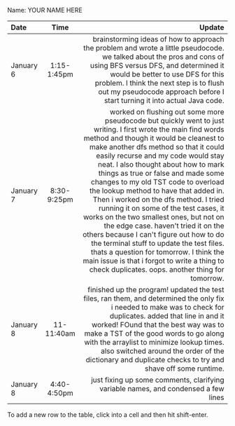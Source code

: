 Name: YOUR NAME HERE

| Date      |    Time     |                                                                                                                                                                                                                                                                                                                                                                                                                                                                                                                                                                                                                                                                                                                                                                                                            Update |
|:----------|:-----------:|------------------------------------------------------------------------------------------------------------------------------------------------------------------------------------------------------------------------------------------------------------------------------------------------------------------------------------------------------------------------------------------------------------------------------------------------------------------------------------------------------------------------------------------------------------------------------------------------------------------------------------------------------------------------------------------------------------------------------------------------------------------------------------------------------------------:|
| January 6 | 1:15-1:45pm |                                                                                                                                                                                                                                                                                                                                                                                                                                                                                         brainstorming ideas of how to approach the problem and wrote a little pseudocode. we talked about the pros and cons of using BFS versus DFS, and determined it would be better to use DFS for this problem. I think the next step is to flush out my pseudocode approach before I start turning it into actual Java code. |
| January 7 | 8:30-9:25pm | worked on flushing out some more pseudocode but quickly went to just writing. I first wrote the main find words method and though it would be cleanest to make another dfs method so that it could easily recurse and my code would stay neat. I also thought about how to mark things as true or false and made some changes to my old TST code to overload the lookup method to have that added in. Then i worked on the dfs method. I tried running it on some of the test cases, it works on the two smallest ones, but not on the edge case. haven't tried it on the others because I can't figure out how to do the terminal stuff to update the test files. thats a question for tomorrow. I think the main issue is that i forgot to write a thing to check duplicates. oops. another thing for tomorrow. |
| January 8 | 11-11:40am  |                                                                                                                                                                                                                                                                                                                                                                                                              finished up the program! updated the test files, ran them, and determined the only fix i needed to make was to check for duplicates. added that line in and it worked! FOund that the best way was to make a TST of the good words to go along with the arraylist to minimize lookup times. also switched around the order of the dictionary and duplicate checks to try and shave off some runtime. |
| January 8 | 4:40-4:50pm |                                                                                                                                                                                                                                                                                                                                                                                                                                                                                                                                                                                                                                                                                                                                just fixing up some comments, clarifying variable names, and condensed a few lines |


To add a new row to the table, click into a cell and then hit shift-enter.